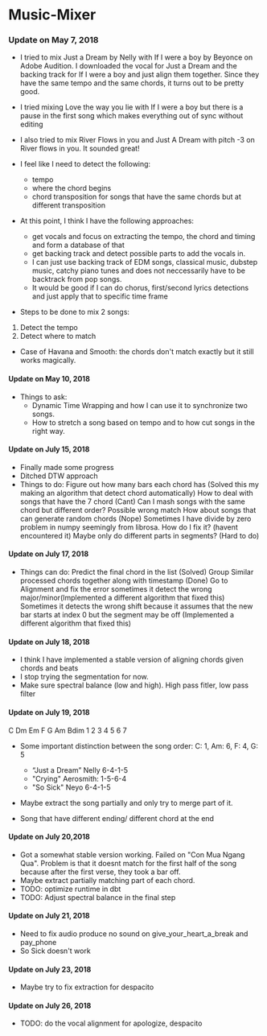 # Music-Mixer

### Update on May 7, 2018

- I tried to mix Just a Dream by Nelly with If I were a boy by Beyonce on Adobe Audition. I downloaded the vocal for Just a Dream and the backing track for If I were a boy and just align them together. Since they have the same tempo and the same chords, it turns out to be pretty good. 
- I tried mixing Love the way you lie with If I were a boy but there is a pause in the first song which makes everything out of sync without editing
- I also tried to mix River Flows in you and Just A Dream with pitch -3 on River flows in you. It sounded great!
- I feel like I need to detect the following:
  + tempo
  + where the chord begins
  + chord transposition for songs that have the same chords but at different transposition
  
- At this point, I think I have the following approaches:
  + get vocals and focus on extracting the tempo, the chord and timing and form a database of that
  + get backing track and detect possible parts to add the vocals in.
  + I can just use backing track of EDM songs, classical music, dubstep music, catchy piano tunes and does not neccessarily have to be backtrack from pop songs.
  + It would be good if I can do chorus, first/second lyrics detections and just apply that to specific time frame
  
- Steps to be done to mix 2 songs:
1. Detect the tempo
2. Detect where to match

- Case of Havana and Smooth: the chords don't match exactly but it still works magically.


#### Update on May 10, 2018
- Things to ask:
  + Dynamic Time Wrapping and how I can use it to synchronize two songs.
  + How to stretch a song based on tempo and to how cut songs in the right way.

#### Update on July 15, 2018
- Finally made some progress
- Ditched DTW approach
- Things to do:
  Figure out how many bars each chord has (Solved this my making an algorithm that detect chord automatically)
  How to deal with songs that have the 7 chord (Cant)
  Can I mash songs with the same chord but different order? Possible wrong match
  How about songs that can generate random chords (Nope)
  Sometimes I have divide by zero problem in numpy seemingly from librosa. How do I fix it? (havent encountered it)
  Maybe only do different parts in segments? (Hard to do)
  

#### Update on July 17, 2018  
- Things can do:
  Predict the final chord in the list (Solved)
  Group Similar processed chords together along with timestamp (Done)
  Go to Alignment and fix the error sometimes it detect the wrong major/minor(Implemented a different algorithm that fixed this)
  Sometimes it detects the wrong shift because it assumes that the new bar starts at index 0 but the segment may be off (Implemented a different algorithm that fixed this)


#### Update on July 18, 2018
- I think I have implemented a stable version of aligning chords given chords and beats 
- I stop trying the segmentation for now.
- Make sure spectral balance (low and high). High pass fitler, low pass filter

#### Update on July 19, 2018
C  Dm Em F  G  Am Bdim
1  2  3  4  5  6  7
- Some important distinction between the song order: C: 1, Am: 6, F: 4, G: 5
  + “Just a Dream” Nelly 6-4-1-5
  + "Crying" Aerosmith: 1-5-6-4
  + "So Sick" Neyo 6-4-1-5

- Maybe extract the song partially and only try to merge part of it.  
- Song that have different ending/ different chord at the end


#### Update on July 20,2018
- Got a somewhat stable version working. Failed on "Con Mua Ngang Qua". Problem is that it doesnt match for the first half of the song because after the first verse, they took a bar off.
- Maybe extract partially matching part of each chord.
- TODO: optimize runtime in dbt
- TODO: Adjust spectral balance in the final step 

#### Update on July 21, 2018
- Need to fix audio produce no sound on give_your_heart_a_break and pay_phone
- So Sick doesn't work


#### Update on July 23, 2018
- Maybe try to fix extraction for despacito

#### Update on July 26, 2018
- TODO: do the vocal alignment for apologize, despacito